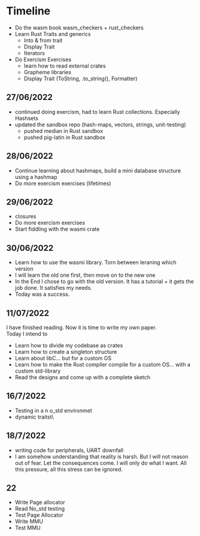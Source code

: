 # Timeline

- Do the wasm book wasm_checkers + rust_checkers
- Learn Rust Traits and generics
  - Into & from trait
  - Display Trait
  - Iterators
- Do Exercism Exercises
  - learn how to read external crates
  - Grapheme libraries
  - Display Trait (ToString, .to_string(), Formatter)


## 27/06/2022
- continued doing exercism, had to learn Rust collections. Especially Hashsets
- updated the sandbox repo (hash-maps, vectors, strings, unit-testing)
    - pushed median in Rust sandbox
    - pushed pig-latin in Rust sandbox

## 28/06/2022
- Continue learning about hashmaps, build a mini database structure using a hashmap
- Do more exercism exercises (lifetimes)

## 29/06/2022
- closures
- Do more exercism exercises
- Start fiddling with the wasmi crate

## 30/06/2022
- Learn how to use the wasmi library. Torn between leraning which version
- I will learn the old one first, then move on to the new one
- In the End I chose to go with the old version. It has a tutorial + it gets the job done. It satisfies my needs.
- Today was a success. 


## 11/07/2022
I have finished reading. Now it is time to write my own paper.  
Today I intend to 
- Learn how to divide my codebase as crates
- Learn how to create a singleton structure
- Learn about libC... but for a custom OS
- Learn how to make the Rust compiler compile for a custom OS... with a custom std-library
- Read the designs and come up with a complete sketch

## 16/7/2022
- Testing in a n o_std environmet
- dynamic traitst\

## 18/7/2022
- writing code for peripherals, UART downfall
- I am somehow understanding that reality is harsh. But I will not reason out of fear. Let the consequences come. I will only do what I want. All this pressure, all this stress can be ignored.  

## 22
- Write Page allocator
- Read No_std testing
- Test Page Allocator
- Write MMU
- Test MMU


